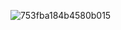![753fba184b4580b015](https://github.com/yxz2333/Pytorch_AI_Learing/assets/137910879/1878e732-95a3-419a-aebb-4c18090d4ee2)
